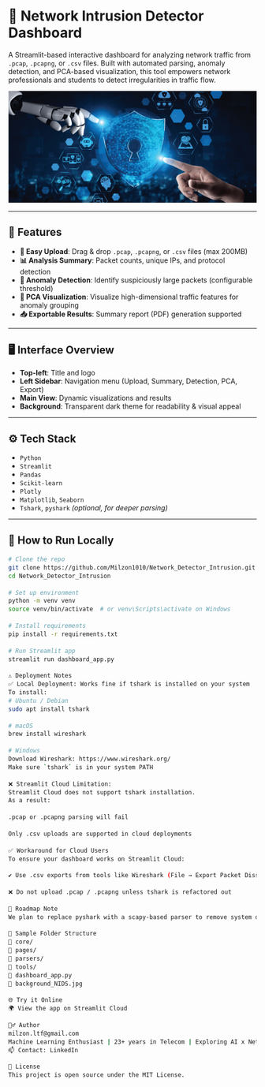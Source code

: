 # 🧠 Network Intrusion Detector Dashboard

A Streamlit-based interactive dashboard for analyzing network traffic from `.pcap`, `.pcapng`, or `.csv` files. Built with automated parsing, anomaly detection, and PCA-based visualization, this tool empowers network professionals and students to detect irregularities in traffic flow.

![Banner](background_NIDS.jpg)

---

## 🚀 Features

- **📂 Easy Upload**: Drag & drop `.pcap`, `.pcapng`, or `.csv` files (max 200MB)
- **📊 Analysis Summary**: Packet counts, unique IPs, and protocol detection
- **🚨 Anomaly Detection**: Identify suspiciously large packets (configurable threshold)
- **🧠 PCA Visualization**: Visualize high-dimensional traffic features for anomaly grouping
- **📥 Exportable Results**: Summary report (PDF) generation supported

---

## 🖥️ Interface Overview

- **Top-left**: Title and logo
- **Left Sidebar**: Navigation menu (Upload, Summary, Detection, PCA, Export)
- **Main View**: Dynamic visualizations and results
- **Background**: Transparent dark theme for readability & visual appeal

---

## ⚙️ Tech Stack

- `Python`
- `Streamlit`
- `Pandas`
- `Scikit-learn`
- `Plotly`
- `Matplotlib`, `Seaborn`
- `Tshark`, `pyshark` *(optional, for deeper parsing)*

---

## 🧪 How to Run Locally

```bash
# Clone the repo
git clone https://github.com/Milzon1010/Network_Detector_Intrusion.git
cd Network_Detector_Intrusion

# Set up environment
python -m venv venv
source venv/bin/activate  # or venv\Scripts\activate on Windows

# Install requirements
pip install -r requirements.txt

# Run Streamlit app
streamlit run dashboard_app.py

⚠️ Deployment Notes
✅ Local Deployment: Works fine if tshark is installed on your system
To install:
# Ubuntu / Debian
sudo apt install tshark

# macOS
brew install wireshark

# Windows
Download Wireshark: https://www.wireshark.org/
Make sure `tshark` is in your system PATH

❌ Streamlit Cloud Limitation:
Streamlit Cloud does not support tshark installation.
As a result:

.pcap or .pcapng parsing will fail

Only .csv uploads are supported in cloud deployments

✅ Workaround for Cloud Users
To ensure your dashboard works on Streamlit Cloud:

✔️ Use .csv exports from tools like Wireshark (File → Export Packet Dissections → As CSV)

❌ Do not upload .pcap / .pcapng unless tshark is refactored out

📌 Roadmap Note
We plan to replace pyshark with a scapy-based parser to remove system dependencies and support full cloud deployment in future versions.

📁 Sample Folder Structure
📂 core/
📂 pages/
📂 parsers/
📂 tools/
📄 dashboard_app.py
📄 background_NIDS.jpg

🌐 Try it Online
🌍 View the app on Streamlit Cloud

🙋‍♂️ Author
milzon.ltf@gmail.com
Machine Learning Enthusiast | 23+ years in Telecom | Exploring AI x Network Intelligence
📫 Contact: LinkedIn

📄 License
This project is open source under the MIT License.
